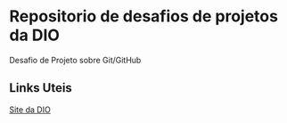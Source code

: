 # Repositorio de desafios de projetos da DIO 
Desafio de Projeto sobre Git/GitHub

## Links Uteis
[Site da DIO](https://www.dio.me/en)
